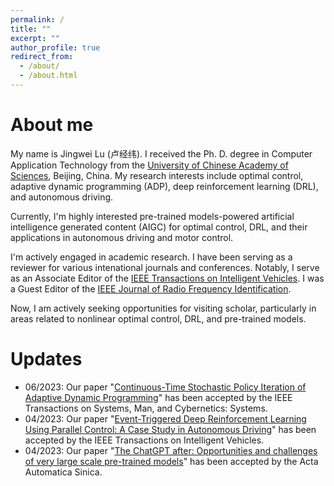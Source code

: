 ```yaml
---
permalink: /
title: ""
excerpt: ""
author_profile: true
redirect_from: 
  - /about/
  - /about.html
---
```


About me
======
My name is Jingwei Lu (卢经纬). I received the Ph. D. degree in Computer Application Technology from the [University of Chinese Academy of Sciences](https://english.ucas.ac.cn/), Beijing, China.
My research interests include optimal control, adaptive dynamic programming (ADP), deep reinforcement learning (DRL), and autonomous driving.

Currently, I'm highly interested pre-trained models-powered artificial intelligence generated content (AIGC) for optimal control, DRL, and their applications in autonomous driving and motor control.

I'm actively engaged in academic research. I have been serving as a reviewer for various intenational journals and conferences.
Notably, I serve as an Associate Editor of the [IEEE Transactions on Intelligent Vehicles](https://ieeexplore.ieee.org/xpl/RecentIssue.jsp?punumber=7274857). I was a Guest Editor of the [IEEE Journal of Radio Frequency Identification](https://ieeexplore.ieee.org/xpl/RecentIssue.jsp?punumber=7433271).

Now, I am actively seeking opportunities for visiting scholar, particularly in areas related to nonlinear optimal control, DRL, and pre-trained models.

Updates
======
- 06/2023: Our paper "[Continuous-Time Stochastic Policy Iteration of Adaptive Dynamic Programming](https://ieeexplore.ieee.org/abstract/document/10168821)" has been accepted by the IEEE Transactions on Systems, Man, and Cybernetics: Systems.
- 04/2023: Our paper "[Event-Triggered Deep Reinforcement Learning Using Parallel Control: A Case Study in Autonomous Driving](https://ieeexplore.ieee.org/abstract/document/10081497)" has been accepted by the IEEE Transactions on Intelligent Vehicles.
- 04/2023: Our paper "[The ChatGPT after: Opportunities and challenges of very large scale pre-trained models](http://www.aas.net.cn/article/zdhxb/2023/4/705)" has been accepted by the Acta Automatica Sinica.



